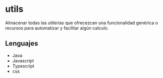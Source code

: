# utils
Almacenar todas las utilerias que ofrecezcan una funcionalidad genérica o recursos para automatizar y facilitar algún calculo.

## Lenguajes
- Java
- Javascript
- Typescript
- css

